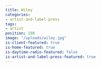 ```yaml
---
title: Wiley
categories:
- artist-and-label-press
tags:
- artist
position: 198
image: "/uploads/wiley.jpg"
is-client-featured: true
is-home-featured: true
is-daytime-radio-featured: false
is-artist-and-label-press-featured: true
---
```


